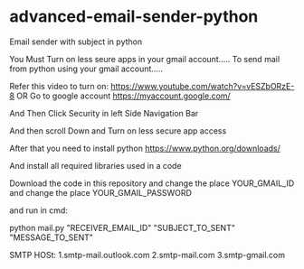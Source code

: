 # advanced-email-sender-python
Email sender with subject in python

You Must  Turn on less seure apps in your gmail account..... 
To send mail  from python using your gmail  account.....

Refer this video  to turn on:
https://www.youtube.com/watch?v=vESZbORzE-8
OR
Go to google account 
https://myaccount.google.com/

And Then Click Security in left Side Navigation Bar 

And then scroll Down and Turn on less secure app access 


After that  you need to install python
https://www.python.org/downloads/

And install all required libraries used in a code

Download the code in this repository 
and change the place YOUR_GMAIL_ID  
and change the place YOUR_GMAIL_PASSWORD

and run in cmd:

python mail.py "RECEIVER_EMAIL_ID" "SUBJECT_TO_SENT" "MESSAGE_TO_SENT"

SMTP HOSt:
1.smtp-mail.outlook.com
2.smtp-mail.com
3.smtp-gmail.com
